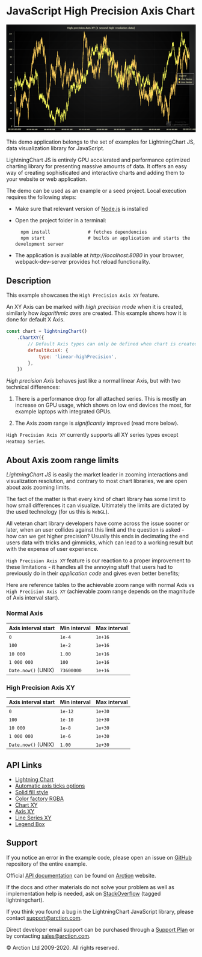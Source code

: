 # JavaScript High Precision Axis Chart

![JavaScript High Precision Axis Chart](highPrecisionAxis.png)

This demo application belongs to the set of examples for LightningChart JS, data visualization library for JavaScript.

LightningChart JS is entirely GPU accelerated and performance optimized charting library for presenting massive amounts of data. It offers an easy way of creating sophisticated and interactive charts and adding them to your website or web application.

The demo can be used as an example or a seed project. Local execution requires the following steps:

- Make sure that relevant version of [Node.js](https://nodejs.org/en/download/) is installed
- Open the project folder in a terminal:

        npm install              # fetches dependencies
        npm start                # builds an application and starts the development server

- The application is available at *http://localhost:8080* in your browser, webpack-dev-server provides hot reload functionality.


## Description

This example showcases the `High Precision Axis XY` feature.

An XY Axis can be marked with *high precision mode* when it is created, similarly how *logarithmic axes* are created.
This example shows how it is done for default X Axis.

```javascript
const chart = lightningChart()
    .ChartXY({
        // Default Axis types can only be defined when chart is created.
        defaultAxisX: {
            type: 'linear-highPrecision',
        },
    })
```

*High precision Axis* behaves just like a normal linear Axis, but with two technical differences:

1. There is a performance drop for all attached series. This is mostly an increase on GPU usage, which shows on low end devices the most, for example laptops with integrated GPUs.

2. The Axis zoom range is *significantly* improved (read more below).

`High Precision Axis XY` currently supports all XY series types except `Heatmap Series`.

## About Axis zoom range limits

*LightningChart JS* is easily the market leader in zooming interactions and visualization resolution, and contrary to most chart libraries, we are open about axis zooming limits.

The fact of the matter is that every kind of chart library has some limit to how small differences it can visualize. Ultimately the limits are dictated by the used technology (for us this is `WebGL`).

All veteran chart library developers have come across the issue sooner or later, when an user collides against this limit and the question is asked - how can we get higher precision? Usually this ends in decimating the end users data with tricks and gimmicks, which can lead to a working result but with the expense of user experience.

`High Precision Axis XY` feature is our reaction to a proper improvement to these limitations - it handles all the annoying stuff that users had to previously do in their *application code* and gives even better benefits;

Here are reference tables to the achievable zoom range with normal Axis vs `High Precision Axis XY`
(achievable zoom range depends on the magnitude of Axis interval start).
 
### Normal Axis

| Axis interval start | Min interval | Max interval |
| :------------------ | :----------- | :----------- |
| `0`                 | `1e-4`       | `1e+16`       |
| `100`               | `1e-2`       | `1e+16`       |
| `10 000`            | `1.00`       | `1e+16`       |
| `1 000 000`         | `100`        | `1e+16`       |
| `Date.now()` (UNIX) | `73600000`   | `1e+16`       |

### High Precision Axis XY

| Axis interval start | Min interval | Max interval |
| :------------------ | :----------- | :----------- |
| `0`                 | `1e-12`      | `1e+30`      |
| `100`               | `1e-10`      | `1e+30`      |
| `10 000`            | `1e-8`       | `1e+30`      |
| `1 000 000`         | `1e-6`       | `1e+30`      |
| `Date.now()` (UNIX) | `1.00`       | `1e+30`      |


## API Links

* [Lightning Chart]
* [Automatic axis ticks options]
* [Solid fill style]
* [Color factory RGBA]
* [Chart XY]
* [Axis XY]
* [Line Series XY]
* [Legend Box]


## Support

If you notice an error in the example code, please open an issue on [GitHub][0] repository of the entire example.

Official [API documentation][1] can be found on [Arction][2] website.

If the docs and other materials do not solve your problem as well as implementation help is needed, ask on [StackOverflow][3] (tagged lightningchart).

If you think you found a bug in the LightningChart JavaScript library, please contact support@arction.com.

Direct developer email support can be purchased through a [Support Plan][4] or by contacting sales@arction.com.

[0]: https://github.com/Arction/
[1]: https://www.arction.com/lightningchart-js-api-documentation/
[2]: https://www.arction.com
[3]: https://stackoverflow.com/questions/tagged/lightningchart
[4]: https://www.arction.com/support-services/

© Arction Ltd 2009-2020. All rights reserved.


[Lightning Chart]: https://www.arction.com/lightningchart-js-api-documentation/v3.1.0/interfaces/lightningchart.html
[Automatic axis ticks options]: https://www.arction.com/lightningchart-js-api-documentation/v3.1.0/globals.html#axistickstrategies
[Solid fill style]: https://www.arction.com/lightningchart-js-api-documentation/v3.1.0/classes/solidfill.html
[Color factory RGBA]: https://www.arction.com/lightningchart-js-api-documentation/v3.1.0/globals.html#colorrgba
[Chart XY]: https://www.arction.com/lightningchart-js-api-documentation/v3.1.0/classes/chartxy.html
[Axis XY]: https://www.arction.com/lightningchart-js-api-documentation/v3.1.0/classes/axis.html
[Line Series XY]: https://www.arction.com/lightningchart-js-api-documentation/v3.1.0/classes/lineseries.html
[Legend Box]: https://www.arction.com/lightningchart-js-api-documentation/v3.1.0/classes/chartxy.html#addlegendbox

